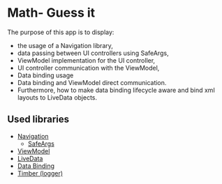 # Math- Guess it
The purpose of this app is to display:
* the usage of a Navigation library, 
* data passing between UI controllers using SafeArgs, 
* ViewModel implementation for the UI controller,
* UI controller communication with the ViewModel,
* Data binding usage
* Data binding and ViewModel direct communication.
* Furthermore, how to make data binding lifecycle aware and bind xml layouts to LiveData objects. 

## Used libraries

* [Navigation](https://developer.android.com/jetpack/androidx/releases/navigation)
  * [SafeArgs](https://developer.android.com/guide/navigation/navigation-pass-data#Safe-args)
* [ViewModel](https://developer.android.com/topic/libraries/architecture/viewmodel) 
* [LiveData](https://developer.android.com/topic/libraries/architecture/livedata)
* [Data Binding](https://developer.android.com/topic/libraries/data-binding)
* [Timber (logger)](https://github.com/JakeWharton/timber)

